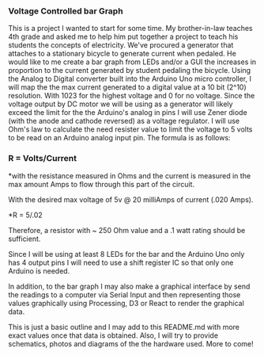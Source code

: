### Voltage Controlled bar Graph

This is a project I wanted to start for some time. My brother-in-law teaches
4th grade and asked me to help him put together a project to teach his students
the concepts of electricity. We've procured a generator that attaches to a
stationary bicycle to generate current when pedaled. He would like to me create
a bar graph from LEDs and/or a GUI the increases in proportion to the current
generated by student pedaling the bicycle.
Using the Analog to Digital converter built into the Arduino Uno micro controller,
I will map the the max current generated to a digital value at a 10 bit (2^10)
resolution. With 1023 for the highest voltage and 0 for no voltage.
Since the voltage output by DC motor we will be using as a generator will likely
exceed the limit for the the Arduino's analog in pins I will use Zener diode
(with the anode and cathode reversed) as a voltage regulator. I will use Ohm's
law to calculate the need resister value to limit the voltage to 5 volts to
be read on an Arduino analog input pin. The formula is as follows:

### R = Volts/Current

*with the resistance measured in Ohms and the current is measured in the max
amount Amps to flow through this part of the circuit.

With the desired max voltage of 5v @ 20 milliAmps of current (.020 Amps).

*R = 5/.02

Therefore, a resistor with ~ 250 Ohm value and a .1 watt rating should be
sufficient.

Since I will be using at least 8 LEDs for the bar and the Arduino Uno only has
4 output pins I will need to use a shift register IC so that only one Arduino
is needed.

In addition, to the bar graph I may also make a graphical interface by send
the readings to a computer via Serial Input and then representing those values
graphically using Processing, D3 or React to render the graphical data.

This is just a basic outline and I may add to this README.md with more exact
values once that data is obtained. Also, I will try to provide schematics,
photos and diagrams of the the hardware used. More to come! 
